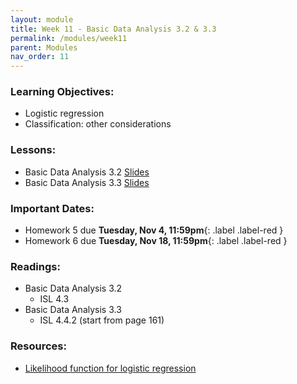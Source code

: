 ```yaml
---
layout: module
title: Week 11 - Basic Data Analysis 3.2 & 3.3
permalink: /modules/week11
parent: Modules
nav_order: 11
---
```


### Learning Objectives:
* Logistic regression
* Classification: other considerations


### Lessons:
* Basic Data Analysis 3.2 [Slides]()
* Basic Data Analysis 3.3 [Slides]()

### Important Dates:
* Homework 5 due **Tuesday, Nov 4, 11:59pm**{: .label .label-red }
* Homework 6 due **Tuesday, Nov 18, 11:59pm**{: .label .label-red }

### Readings:
* Basic Data Analysis 3.2 
    * ISL 4.3
* Basic Data Analysis 3.3 
    * ISL 4.4.2 (start from page 161)	
    
### Resources:
* [Likelihood function for logistic regression](https://www.stat.cmu.edu/~cshalizi/uADA/12/lectures/ch12.pdf)